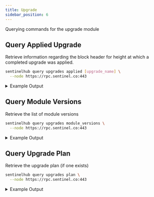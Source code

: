 ```yaml
---
title: Upgrade
sidebar_position: 6
---
```


Querying commands for the upgrade module

## Query Applied Upgrade

Retrieve information regarding the block header for height at which a completed upgrade was applied.

```bash
sentinelhub query upgrades applied [upgrade_name] \
  --node https://rpc.sentinel.co:443
```
<details>
<summary>Example Output</summary>
<p>

```bash
{
  "block_id": {
    "hash": "958D70FA2FF5801143683529C68064BAA1CA6DFC95168B024D129803A1713A9F",
    "parts": {
      "total": 1,
      "hash": "82C515E2D468E806D08331CFFC0BFD073A400B0B2A729740F4DFC47695F65CDF"
    }
  },
  "block_size": "9517",
  "header": {
    "version": {
      "block": "11"
    },
    "chain_id": "sentinelhub-2",
    "height": "12310005",
    "time": "2023-08-18T12:10:36.572027592Z",
    "last_block_id": {
      "hash": "585173197D2347B4ED52E6E34E01341EC696E19EA897B8F626187FD68DE222C0",
      "parts": {
        "total": 1,
        "hash": "0541C832E3ED9D3A6F96E0DA7D109B9E5208DBDFD6B32AD939A9A0095BA557A5"
      }
    },
    "last_commit_hash": "66536D9DDE85EEA8095D9CCFDE34E897C48AB9A54E0E3647ABFBC6541344AE51",
    "data_hash": "AA492CC511FC78B2DD0480C3347F0262D8AE02F1DE2B062535AF23C75EC333E6",
    "validators_hash": "6B47A1AB506973D5345459201FBD83048E6428BB3E04059EF56314986A1EF20F",
    "next_validators_hash": "6B47A1AB506973D5345459201FBD83048E6428BB3E04059EF56314986A1EF20F",
    "consensus_hash": "048091BC7DDC283F77BFBF91D73C44DA58C3DF8A9CBC867405D8B7F3DAADA22F",
    "app_hash": "4B45A3CA387241F3E3A579E3C16383C31DA244C45891755B07BAD1762FCE1376",
    "last_results_hash": "BE11A6E35D972E48972D26BADD06F78333CF5B22AD83D3ABB8D1CAD1143A48EF",
    "evidence_hash": "E3B0C44298FC1C149AFBF4C8996FB92427AE41E4649B934CA495991B7852B855",
    "proposer_address": "3718B5484425605AFBD5483AD590CA1E85429DDD"
  },
  "num_txs": "2"
}

```

</p>
</details>

## Query Module Versions

Retrieve the list of module versions

```bash
sentinelhub query upgrades module_versions \
  --node https://rpc.sentinel.co:443
```
<details>
<summary>Example Output</summary>
<p>

```bash
module_versions:
- name: auth
  version: "2"
- name: authz
  version: "1"
- name: bank
  version: "2"
- name: capability
  version: "1"
- name: crisis
  version: "1"
- name: custommint
  version: "1"
- name: distribution
  version: "2"
- name: evidence
  version: "1"
- name: feegrant
  version: "1"
- name: feeibc
  version: "1"
- name: genutil
  version: "1"
- name: gov
  version: "2"
- name: ibc
  version: "2"
- name: interchainaccounts
  version: "1"
- name: mint
  version: "1"
- name: params
  version: "1"
- name: slashing
  version: "2"
- name: staking
  version: "2"
- name: swap
  version: "1"
- name: transfer
  version: "2"
- name: upgrade
  version: "1"
- name: vesting
  version: "1"
- name: vpn
  version: "3"
- name: wasm
  version: "2"
```

</p>
</details>

## Query Upgrade Plan

Retrieve the upgrade plan (if one exists)

```bash
sentinelhub query upgrades plan \
  --node https://rpc.sentinel.co:443
```
<details>
<summary>Example Output</summary>
<p>

```bash
Error: no upgrade scheduled
```

</p>
</details>